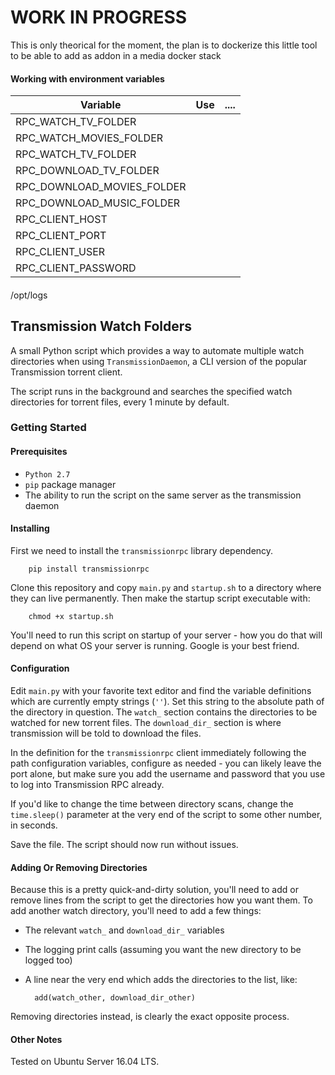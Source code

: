 # WORK IN PROGRESS
This is only theorical for the moment, the plan is to dockerize this little tool to be able to add as addon in a media docker stack


#### Working with environment variables 
| Variable                             | Use           | ....  |
| -------------------------------------|:-------------:| -----:|
| RPC_WATCH_TV_FOLDER                  |               |       |
| RPC_WATCH_MOVIES_FOLDER              |               |       |
| RPC_WATCH_TV_FOLDER                  |               |       |
| RPC_DOWNLOAD_TV_FOLDER               |               |       |
| RPC_DOWNLOAD_MOVIES_FOLDER           |               |       |
| RPC_DOWNLOAD_MUSIC_FOLDER            |               |       |
| RPC_CLIENT_HOST                      |               |       |
| RPC_CLIENT_PORT                      |               |       |
| RPC_CLIENT_USER                      |               |       |
| RPC_CLIENT_PASSWORD                  |               |       |
####  

/opt/logs

## Transmission Watch Folders
A small Python script which provides a way to automate multiple watch directories when using `TransmissionDaemon`, a CLI version of the popular Transmission torrent client.

The script runs in the background and searches the specified watch directories for torrent files, every 1 minute by default.

### Getting Started

#### Prerequisites
* `Python 2.7`
* `pip` package manager
* The ability to run the script on the same server as the transmission daemon

#### Installing
First we need to install the `transmissionrpc` library dependency.

		pip install transmissionrpc

Clone this repository and copy `main.py` and `startup.sh` to a directory where they can live permanently. Then make the startup script executable with:

		chmod +x startup.sh

You'll need to run this script on startup of your server - how you do that will depend on what OS your server is running. Google is your best friend.

#### Configuration
Edit `main.py` with your favorite text editor and find the variable definitions which are currently empty strings (`''`). Set this string to the absolute path of the directory in question. The `watch_` section contains the directories to be watched for new torrent files. The `download_dir_` section is where transmission will be told to download the files.

In the definition for the `transmissionrpc` client immediately following the path configuration variables, configure as needed - you can likely leave the port alone, but make sure you add the username and password that you use to log into Transmission RPC already.

If you'd like to change the time between directory scans, change the `time.sleep()` parameter at the very end of the script to some other number, in seconds.

Save the file. The script should now run without issues.

#### Adding Or Removing Directories
Because this is a pretty quick-and-dirty solution, you'll need to add or remove lines from the script to get the directories how you want them. To add another watch directory, you'll need to add a few things:

* The relevant `watch_` and `download_dir_` variables
* The logging print calls (assuming you want the new directory to be logged too)
* A line near the very end which adds the directories to the list, like:

		add(watch_other, download_dir_other)

Removing directories instead, is clearly the exact opposite process.

#### Other Notes
Tested on Ubuntu Server 16.04 LTS.
